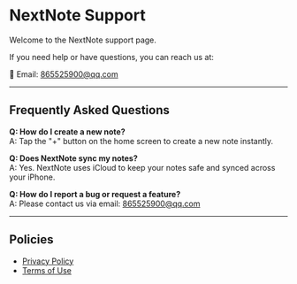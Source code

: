 # NextNote Support

Welcome to the NextNote support page.

If you need help or have questions, you can reach us at:

📧 Email: 865525900@qq.com

---

## Frequently Asked Questions

**Q: How do I create a new note?**  
A: Tap the "+" button on the home screen to create a new note instantly.

**Q: Does NextNote sync my notes?**  
A: Yes. NextNote uses iCloud to keep your notes safe and synced across your iPhone.

**Q: How do I report a bug or request a feature?**  
A: Please contact us via email: 865525900@qq.com  

---

## Policies

- [Privacy Policy](https://yourname.github.io/nextnote-site/privacy)  
- [Terms of Use](https://yourname.github.io/nextnote-site/terms)  
